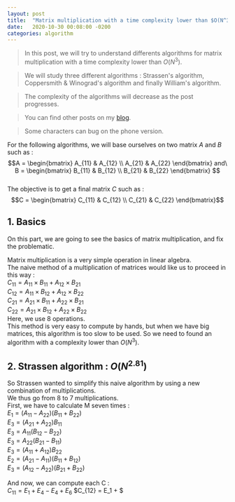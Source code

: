 ```yaml
---
layout: post
title:  "Matrix multiplication with a time complexity lower than $O(N^3)$"
date:   2020-10-30 00:08:00 -0200
categories: algorithm
---
```


> In this post, we will try to understand differents algorithms for matrix multiplication with a time complexity lower than $O(N^3)$.  

> We will study three different algorithms : Strassen's algorithm, Coppersmith & Winograd's algorithm and finally William's algorithm.  

> The complexity of the algorithms will decrease as the post progresses.  

> You can find other posts on my [blog](https://aidri.github.io/emping/blog/).  

> Some characters can bug on the phone version.

For the following algorithms, we will base ourselves on two matrix $A$ and $B$ such as :
$$A = 
\begin{bmatrix} 
A_{11} & A_{12} \\  
A_{21} & A_{22} 
\end{bmatrix} 
and\ B = 
\begin{bmatrix} 
B_{11} & B_{12} \\  
B_{21} & B_{22} 
\end{bmatrix} $$  
The objective is to get a final matrix $C$ such as :  
$$C = 
\begin{bmatrix} 
C_{11} & C_{12} \\  
C_{21} & C_{22} 
\end{bmatrix}$$

## 1. Basics  

On this part, we are going to see the basics of matrix multiplication, and fix the problematic.

Matrix multiplication is a very simple operation in linear algebra.  
The naive method of a multiplication of matrices would like us to proceed in this way :  
$C_{11} = A_{11} \times B_{11} + A_{12} \times B_{21}$  
$C_{12} = A_{11} \times B_{12} + A_{12} \times B_{22}$  
$C_{21} = A_{21} \times B_{11} + A_{22} \times B_{21}$  
$C_{22} = A_{21} \times B_{12} + A_{22} \times B_{22}$  
Here, we use 8 operations.  
This method is very easy to compute by hands, but when we have big matrices, this algorithm is too slow to be used. So we need to found an algorithm with a complexity lower than $O(N^3)$.  

## 2. Strassen algorithm : $O(N^{2.81})$  

So Strassen wanted to simplify this naive algorithm by using a new combination of multiplications.  
We thus go from 8 to 7 multiplications.  
First, we have to calculate M seven times :  
$E_1 = (A_{11} - A_{22}) (B_{11} + B_{22})$  
$E_3 = (A_{21} + A_{22}) B_{11}$  
$E_3 = A_{11} (B_{12} - B_{22})$  
$E_3 = A_{22} (B_{21} - B_{11})$  
$E_3 = (A_{11} + A_{12}) B_{22}$  
$E_2 = (A_{21} - A_{11}) (B_{11} + B_{12})$  
$E_3 = (A_{12} - A_{22}) (B_{21} + B_{22})$  

And now, we can compute each C :  
$C_{11} = E_1 + E_4 - E_4 + E_6$
$C_{12} = E_1 + $
